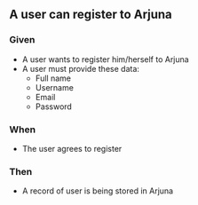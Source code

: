 ## A user can register to Arjuna

### Given

- A user wants to register him/herself to Arjuna
- A user must provide these data:
    - Full name
    - Username
    - Email
    - Password

### When

- The user agrees to register

### Then

- A record of user is being stored in Arjuna
